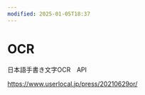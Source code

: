 ```yaml
---
modified: 2025-01-05T18:37
---
```

# OCR

日本語手書き文字OCR　API

https://www.userlocal.jp/press/20210629or/